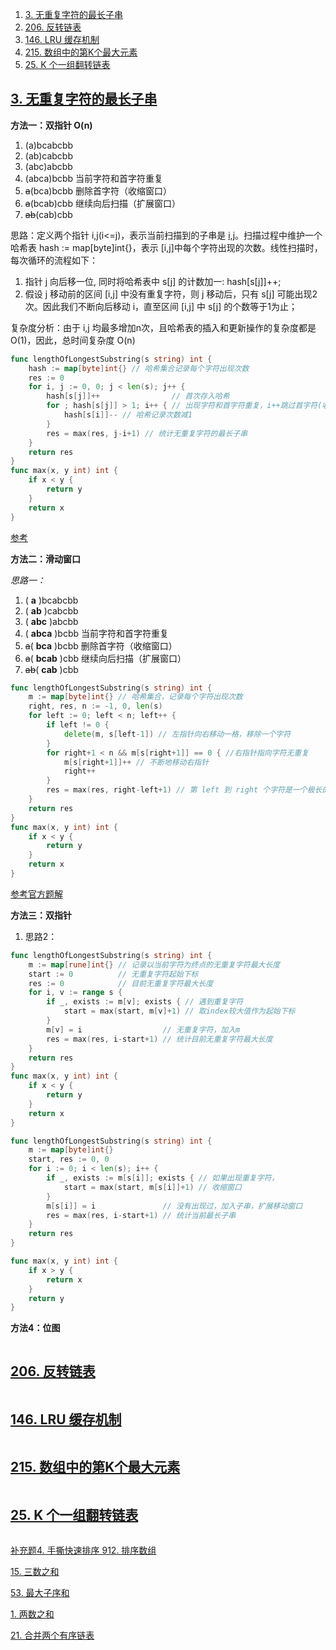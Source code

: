 

1. [3. 无重复字符的最长子串](#3-无重复字符的最长子串)
2. [206. 反转链表](#206-反转链表)
3. [146. LRU 缓存机制](#146-lru-缓存机制)
4. [215. 数组中的第K个最大元素](#215-数组中的第k个最大元素)
5. [25. K 个一组翻转链表](#25-k-个一组翻转链表)



## [3. 无重复字符的最长子串](https://leetcode-cn.com/problems/longest-substring-without-repeating-characters/)


**方法一：双指针 O(n)**
1. (a)bcabcbb
2. (ab)cabcbb 
3. (abc)abcbb
4. (abca)bcbb 当前字符和首字符重复
5. ~~a~~(bca)bcbb 删除首字符（收缩窗口）
6. ~~a~~(bcab)cbb 继续向后扫描（扩展窗口）
7. ~~ab~~(cab)cbb

思路：定义两个指针 i,j(i<=j)，表示当前扫描到的子串是 [i,j](闭区间)。扫描过程中维护一个哈希表 hash := map[byte]int{}，表示 [i,j]中每个字符出现的次数。线性扫描时，每次循环的流程如下：

1. 指针 j 向后移一位, 同时将哈希表中 s[j] 的计数加一: hash[s[j]]++;
2. 假设 j 移动前的区间 [i,j] 中没有重复字符，则 j 移动后，只有 s[j] 可能出现2次。因此我们不断向后移动 i，直至区间 [i,j] 中 s[j] 的个数等于1为止；
   
复杂度分析：由于 i,j 均最多增加n次，且哈希表的插入和更新操作的复杂度都是 O(1)，因此，总时间复杂度 O(n)



``` go
func lengthOfLongestSubstring(s string) int {
	hash := map[byte]int{} // 哈希集合记录每个字符出现次数
	res := 0
	for i, j := 0, 0; j < len(s); j++ {
		hash[s[j]]++                // 首次存入哈希
		for ; hash[s[j]] > 1; i++ { // 出现字符和首字符重复，i++跳过首字符(收缩窗口)
			hash[s[i]]-- // 哈希记录次数减1
		}
		res = max(res, j-i+1) // 统计无重复字符的最长子串
	}
	return res
}
func max(x, y int) int {
	if x < y {
		return y
	}
	return x
}
```
[参考](https://www.acwing.com/solution/content/49/)


**方法二：滑动窗口**

*思路一：*

1. ( **a** )bcabcbb
2. ( **ab** )cabcbb 
3. ( **abc** )abcbb
4. ( **abca** )bcbb 当前字符和首字符重复
5. ~~a~~( **bca** )bcbb 删除首字符（收缩窗口）
6. ~~a~~( **bcab** )cbb 继续向后扫描（扩展窗口）
7. ~~ab~~( **cab** )cbb


``` go
func lengthOfLongestSubstring(s string) int {
	m := map[byte]int{} // 哈希集合，记录每个字符出现次数
	right, res, n := -1, 0, len(s)
	for left := 0; left < n; left++ {
		if left != 0 {
			delete(m, s[left-1]) // 左指针向右移动一格，移除一个字符
		}
		for right+1 < n && m[s[right+1]] == 0 { //右指针指向字符无重复
			m[s[right+1]]++ // 不断地移动右指针
			right++
		}
		res = max(res, right-left+1) // 第 left 到 right 个字符是一个极长的无重复字符子串
	}
	return res
}
func max(x, y int) int {
	if x < y {
		return y
	}
	return x
}
```

[参考官方题解](https://leetcode.cn/problems/longest-substring-without-repeating-characters/solutions/227999/wu-zhong-fu-zi-fu-de-zui-chang-zi-chuan-by-leetc-2/)

**方法三：双指针**

1. 思路2：
   
``` go
func lengthOfLongestSubstring(s string) int {
	m := map[rune]int{} // 记录以当前字符为终点的无重复字符最大长度
	start := 0          // 无重复字符起始下标
	res := 0            // 目前无重复字符最大长度
	for i, v := range s {
		if _, exists := m[v]; exists { // 遇到重复字符
			start = max(start, m[v]+1) // 取index较大值作为起始下标
		}
		m[v] = i                  // 无重复字符，加入m
		res = max(res, i-start+1) // 统计目前无重复字符最大长度
	}
	return res
}
func max(x, y int) int {
	if x < y {
		return y
	}
	return x
}
```

``` go
func lengthOfLongestSubstring(s string) int {
	m := map[byte]int{}
	start, res := 0, 0
	for i := 0; i < len(s); i++ {
		if _, exists := m[s[i]]; exists { // 如果出现重复字符，
			start = max(start, m[s[i]]+1) // 收缩窗口
		}
		m[s[i]] = i               // 没有出现过，加入子串，扩展移动窗口
		res = max(res, i-start+1) // 统计当前最长子串
	}
	return res
}

func max(x, y int) int {
	if x > y {
		return x
	}
	return y
}
```

**方法4：位图**

``` go

```


## [206. 反转链表](https://leetcode-cn.com/problems/reverse-linked-list/) 

``` go

```

## [146. LRU 缓存机制](https://leetcode-cn.com/problems/lru-cache/)

``` go

```

## [215. 数组中的第K个最大元素](https://leetcode-cn.com/problems/kth-largest-element-in-an-array/)

``` go

```

## [25. K 个一组翻转链表](https://leetcode-cn.com/problems/reverse-nodes-in-k-group/)

``` go

```















[补充题4. 手撕快速排序 912. 排序数组](https://leetcode-cn.com/problems/sort-an-array/)

[15. 三数之和](https://leetcode-cn.com/problems/3sum/)

[53. 最大子序和](https://leetcode-cn.com/problems/maximum-subarray/)

[1. 两数之和](https://leetcode-cn.com/problems/two-sum/)

[21. 合并两个有序链表](https://leetcode-cn.com/problems/merge-two-sorted-lists/)

